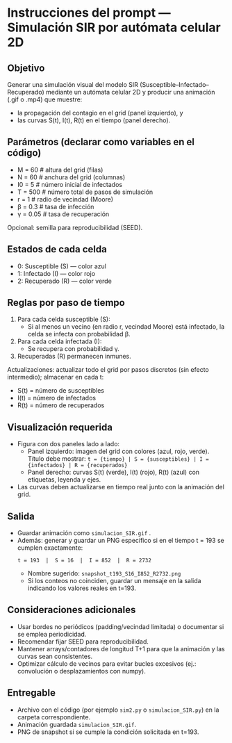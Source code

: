 # Instrucciones del prompt — Simulación SIR por autómata celular 2D

## Objetivo
Generar una simulación visual del modelo SIR (Susceptible–Infectado–Recuperado) mediante un autómata celular 2D y producir una animación (.gif o .mp4) que muestre:
- la propagación del contagio en el grid (panel izquierdo), y
- las curvas S(t), I(t), R(t) en el tiempo (panel derecho).

## Parámetros (declarar como variables en el código)
- M = 60           # altura del grid (filas)  
- N = 60           # anchura del grid (columnas)  
- I0 = 5           # número inicial de infectados  
- T = 500          # número total de pasos de simulación  
- r = 1            # radio de vecindad (Moore)  
- β = 0.3          # tasa de infección  
- γ = 0.05         # tasa de recuperación  

Opcional: semilla para reproducibilidad (SEED).

## Estados de cada celda
- 0: Susceptible (S) — color azul  
- 1: Infectado (I) — color rojo  
- 2: Recuperado (R) — color verde  

## Reglas por paso de tiempo
1. Para cada celda susceptible (S):  
   - Si al menos un vecino (en radio r, vecindad Moore) está infectado, la celda se infecta con probabilidad β.  
2. Para cada celda infectada (I):  
   - Se recupera con probabilidad γ.  
3. Recuperadas (R) permanecen inmunes.

Actualizaciones: actualizar todo el grid por pasos discretos (sin efecto intermedio); almacenar en cada t:
- S(t) = número de susceptibles
- I(t) = número de infectados
- R(t) = número de recuperados

## Visualización requerida
- Figura con dos paneles lado a lado:
  - Panel izquierdo: imagen del grid con colores (azul, rojo, verde). Título debe mostrar:
    `t = {tiempo} | S = {susceptibles} | I = {infectados} | R = {recuperados}`
  - Panel derecho: curvas S(t) (verde), I(t) (rojo), R(t) (azul) con etiquetas, leyenda y ejes.
- Las curvas deben actualizarse en tiempo real junto con la animación del grid.

## Salida
- Guardar animación como `simulacion_SIR.gif` .
- Además: generar y guardar un PNG específico si en el tiempo t = 193 se cumplen exactamente:
  ```
  t = 193  |  S = 16  |  I = 852  |  R = 2732
  ```
  - Nombre sugerido: `snapshot_t193_S16_I852_R2732.png`
  - Si los conteos no coinciden, guardar un mensaje en la salida indicando los valores reales en t=193.



## Consideraciones adicionales
- Usar bordes no periódicos (padding/vecindad limitada) o documentar si se emplea periodicidad.  
- Recomendar fijar SEED para reproducibilidad.  
- Mantener arrays/contadores de longitud T+1 para que la animación y las curvas sean consistentes.  
- Optimizar cálculo de vecinos para evitar bucles excesivos (ej.: convolución o desplazamientos con numpy).  

## Entregable
- Archivo con el código (por ejemplo `sim2.py` o `simulacion_SIR.py`) en la carpeta correspondiente.  
- Animación guardada `simulacion_SIR.gif`.  
- PNG de snapshot si se cumple la condición solicitada en t=193.  
